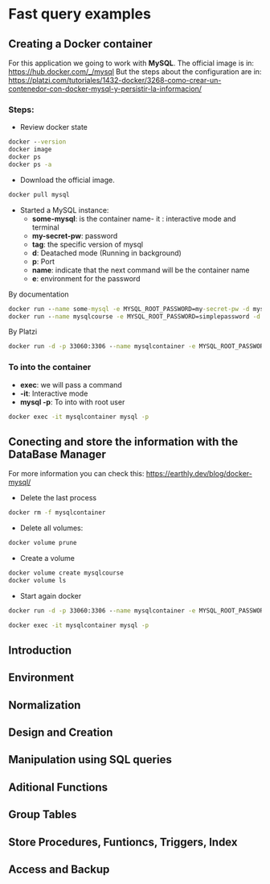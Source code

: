 # Fast query examples

## Creating a Docker container

For this application we going to work with **MySQL**. The official image is in: https://hub.docker.com/_/mysql
But the steps about the configuration are in: https://platzi.com/tutoriales/1432-docker/3268-como-crear-un-contenedor-con-docker-mysql-y-persistir-la-informacion/

### Steps:

- Review docker state

```cmd
docker --version
docker image
docker ps
docker ps -a
```

- Download the official image.

```cmd
docker pull mysql
```

- Started a MySQL instance:
    - **some-mysql**: is the container name- it : interactive mode and terminal
    - **my-secret-pw**: password
    - **tag**: the specific version of mysql
    - **d**: Deatached mode (Running in background)
    - **p**: Port 
    - **name**: indicate that the next command will be the container name
    - **e**: environment for the password

By documentation
```cmd
docker run --name some-mysql -e MYSQL_ROOT_PASSWORD=my-secret-pw -d mysql:tag
docker run --name mysqlcourse -e MYSQL_ROOT_PASSWORD=simplepassword -d mysql:latest
```

By Platzi
```cmd
docker run -d -p 33060:3306 --name mysqlcontainer -e MYSQL_ROOT_PASSWORD=simplepassword mysql:latest
```

### To into the container

- **exec**: we will pass a command
- **-it**: Interactive mode
- **mysql -p**: To into with root user

```cmd
docker exec -it mysqlcontainer mysql -p
```

## Conecting and store the information with the DataBase Manager

For more information you can check this: https://earthly.dev/blog/docker-mysql/

- Delete the last process
```cmd
docker rm -f mysqlcontainer
```

- Delete all volumes:
```cmd
docker volume prune
```

- Create a volume
```cmd
docker volume create mysqlcourse
docker volume ls
```

- Start again docker 
```cmd
docker run -d -p 33060:3306 --name mysqlcontainer -e MYSQL_ROOT_PASSWORD=simplepassword -v mysqlcourse=/var/lib/mysql mysql:latest
```

```cmd
docker exec -it mysqlcontainer mysql -p
```

## Introduction


## Environment


## Normalization


## Design and Creation


## Manipulation using SQL queries


## Aditional Functions


## Group Tables


## Store Procedures, Funtioncs, Triggers, Index


## Access and Backup

